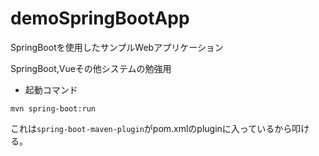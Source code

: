 # demoSpringBootApp
SpringBootを使用したサンプルWebアプリケーション

SpringBoot,Vueその他システムの勉強用

- 起動コマンド
```
mvn spring-boot:run
```
これは`spring-boot-maven-plugin`がpom.xmlのpluginに入っているから叩ける。
